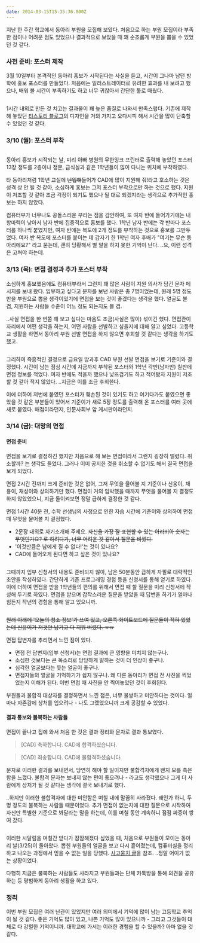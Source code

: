 ```yaml
---
date: 2014-03-15T15:35:36.000Z
---
```


<p>지난 한 주간 학교에서 동아리 부원을 모집해 보았다. 처음으로 하는 부원 모집이라 부족한 점이나 어려운 점도 있었으나 결과적으로 보았을 때 꽤 순조롭게 부원을 뽑을 수 있었던 것 같다.</p>
<h3 id="">사전 준비: 포스터 제작</h3>
<p>3월 10일부터 본격적인 동아리 홍보가 시작된다는 사실을 듣고, 시간이 그나마 남던 방학에 홍보 포스터를 만들었다. 처음에는 일러스트레이터로 유려한 효과를 내 보려고 했으나, 배워 볼 시간이 부족하기도 하고 너무 귀찮아서 간단한 툴<!-- 포토샵 -->로 때웠다.</p>
<p><img src="https://static.sojin.io/images/migrated-photos/2014/Mar/CAD_image.jpg" alt=""></p>
<p>1시간 내외로 만든 것 치고는 결과물이 꽤 높은 품질로 나와서 만족스럽다. 기존에 제작해 놓았던 <a href="https://roum.tistory.com/">티스토리 블로그</a>의 디자인을 거의 가지고 오다시피 해서 시간을 많이 단축할 수 있었던 것 같다.</p>
<h3 id="310">3/10 (월): 포스터 부착</h3>
<p><img src="https://static.sojin.io/images/migrated-photos/2014/Mar/IMG_20140313_123215.jpg" alt=""></p>
<!-- 멀쩡하게 찍힌 첫 포스터들 사진이 없어 목요일 붙인 포스터 사진으로 대신한다 -->
<p>동아리 홍보가 시작되는 날, 미리 아빠 병원의 무한잉크 프린터로 출력해 놓았던 포스터 13장 정도를 2층이나 정문, 급식실과 같은 1학년들이 많이 다니는 위치에 부착하였다.</p>
<p>타 동아리처럼 1학년 교실에 <s>난입해</s>들어가 CAD에 많이 지원해 줘!라고 호소하는 것은 성격 상 안 될 것 같아, 소심하게 홍보는 그저 포스터 부착으로만 하는 것으로 했다. 지원이 저조할 것 같아 조금 걱정이 되기도 했으나 될 대로 되겠지라는 생각으로 추가적인 홍보는 하지 않았다.</p>
<p>컴퓨터부가 너무나도 공돌스러운 부라는 점을 감안하여, 또 여자 반에 들어가기에는 내 항마력이 낮아서 남자 반에 집중적으로 홍보를 했다. 1학년 남자 반에는 각 반마다 포스터를 하나씩 붙였지만, 여자 반에는 복도에 2개 정도를 부착하는 것으로 홍보를 그만두었다. 여자 반 복도에 포스터를 붙이는 데 갑자기 한 1학년 여자 후배가 &quot;여기는 무슨 동아리에요?&quot; 라고 묻는데, 괜히 당황해서 별 말을 하지 못한 기억이 난다. ..으, 이런 성격은 고쳐야 하는데.</p>
<h3 id="313">3/13 (목): 면접 결정과 추가 포스터 부착</h3>
<!-- 3월 모의고사가 끝나고, -->
<p>소심하게 홍보했음에도 컴퓨터부라서 그런지 꽤 많은 사람이 지원 의사가 담긴 문자 메시지를 보내 왔다. 입부하고 싶다고 문자를 보낸 사람은 총 7명이었는데, 원래 5명 정도만을 부원으로 뽑을 생각이었기에 면접을 보는 것이 좋겠다는 생각을 했다. 얼굴도 볼 겸, 지원하는 사람들 수준이 어느 정도 되는지도 볼 겸.</p>
<p>..사실 면접을 한 번쯤 <!-- 경험 -->해 보고 싶다는 마음도 조금(사실은 많이) 섞이긴 했다. 면접관이 자리에서 어떤 생각을 하는지, 어떤 사람을 선발하고 싶을지에 대해 알고 싶었다. 고등학교 생활을 하면서 동아리 부원 선발 면접을 하지 않으면 후회할 것 같다는 생각을 하기도 했고.</p>
<p><img src="https://static.sojin.io/images/migrated-photos/2014/Mar/IMG_20140313_123023.jpg" alt=""></p>
<p>그리하여 즉흥적인 결정으로 금요일 방과후 CAD 부원 선발 면접을 보기로 기준이와 결정했다. 시간이 남는 점심 시간에 지금까지 부착된 포스터와 1학년 각반(남자반) 칠판에 면접 정보를 적었다. 여자 반에도 적을까 했으나 낯뜨겁기도 하고 적어봤자 지원이 저조할 것 같아 적지 않았다. ..지금은 이를 조금 후회한다.</p>
<p>이에 더하여 저번에 붙였던 포스터가 훼손된 것이 있기도 하고 여기다가도 붙였으면 좋았을 것 같은 부분들이 있어서 기준이가 새로 5장 정도를 출력해 온 포스터를 여러 곳에 새로 붙였다. 매점이라던지, 인문사회부 앞 게시판이라던지.</p>
<h3 id="314">3/14 (금): 대망의 면접</h3>
<h4 id="">면접 준비</h4>
<p>면접을 보기로 결정하긴 했지만 처음으로 해 보는 면접이라서 그런지 굉장히 떨렸다. 취소할까? 는 생각도 들었다. 그러나 이미 공지한 것을 취소할 수 없기도 해서 결국 면접을 보게 되었다.</p>
<p>면접 2시간 전까지 크게 준비한 것은 없어, 그저 무엇을 물어볼 지 기준이나 신웅이, 채용이, 재성이와 상의<!-- 할 뿐이었다-->하기만 했다. 면접이 거의 임박했을 때까지 무엇을 물어볼 지 결정도 하지 않았었으니, 지금 돌이켜보면 정말 급하게 결정한 것 같다.</p>
<p>면접 1시간 40분 전, 수학 선생님의 사정으로 인한 자습 시간에 기준이와 상의하여 면접 때 무엇을 물어볼 지 결정했다.</p>
<ul>
<li>2문장 내외로 자기소개해 주세요. <s>자신을 가장 잘 표현할 수 있는 아라비아 숫자는 무엇인가요? 로 하려다가, 너무 어려운 것 같아서 질문을 바꿨다.</s></li>
<li>'이것만큼은 남에게 질 수 없다!'는 것이 있나요?</li>
<li>CAD에 들어오게 된다면 하고 싶은 것이 있나요?</li>
</ul>
<p><img src="" alt=""></p>
<p>그때까지 입부 신청서의 내용도 준비되지 않아, 남은 50분동안 급하게 자필로 대략적인 초안을 작성하였다. 간단하게 기존 프로그래밍 경험 등을 신청서를 통해 얻기로 하였다. 이에 더하여 면접을 받을 1학년들의 편의를 위해서 면접 때 할 질문을 미리 신청서에 작성해 두기로 하였다. 면접을 받으며 갑작스러운 질문을 받았을 때 답변을 하기가 얼마나 힘든지 작년의 경험을 통해 알고 있으니까.</p>
<p><img src="https://static.sojin.io/images/migrated-photos/2014/Mar/IMG_20140314_182253.jpg" alt=""></p>
<p><s>원래 아래에 '오늘의 청소 정보'가 쓰여 있고, 오른쪽 화이트보드에 질문들이 적혀 있었는데 신웅이가 저것만 남기고 다 지워 버렸다. ㅠㅠ</s></p>
<!-- 3시 55분(민방위로 인해 5분 수업이 일찍 끝났다), 수업이 끝나고 빨리 신청서를 프린트해야 한다는 생각에 종례를 한 후 // 교실 칠판에 면접 질문 및 면접 시작 시간(4시 30분)을 적어 놓고  채용·신웅·재성이에게 할 일을 전달한 후 // 급하게 학교 옆에 있으면서 워드 프로세서와 프린터가 구비되어 있는 서초구립반포도서관으로 달려갔다. ..중간에 기준이가 뒤처진 것이 기억에 남는다. 너무 급하게 달린 것 같아 괜히 미안했다.

도서관에 도착한 것은 4시 15분경, 급하게 한글을 켜고(워드가 없었다!) 작성해놓은 초안대로 문서를 작성하여 프린터로 출력하였다. 도서관 프린터의 토너가 거의 다 닳아 있어서 흐릿하게 출력되어서 아쉬웠긴 했으나 시간이 없어 다시 달려 학교로 돌아갔다.

다시 학교에 도착한 것은 4시 32분 정도. 지원자가 14~15명 정도로 생각보다 많아 놀랐던 기억이 난다. 기준이는 매점에서 피크닉 24개 정도를 사 후배들에게 나누어 주었다.

도서관에서 빛의 속도로 문서를 작성하고 출력한 뒤 학교에 다시 돌아오니 4시 32분, 벌써 미리 공지했던 면접 시작 예정 시간을 지난 때였다. 7~10명정도밖에 오지 않을 것이라고 생각했었는데 생각보다 많은 사람이 입부 신청을 해 주었다. 15명 정도가 입부 신청을 했으니, 예상보다 2배나 되는 사람들이 온 셈이다.

후배들에게 면접 답변지를 나누어 주고 답변을 작성해달라고 시킨 뒤 급히 재성이네가 마련해 둔 면접실(6반 교실)에 들어가 면접을 어떻게 진행하고, 몇 명을 뽑을지 상의했다.  -->
<h4 id="">면접 실시</h4>
<p>수업이 끝나고, 급하게 근처 도서관에서 신청서를 출력하고 돌아오니 벌써 4시 32분. 교실에 돌아오니 생각보다 많은 후배들이 면접을 보러 와서 - 10명 내외로 올 것이라고 예상했는데, 15명 정도가 왔다 - 굉장히 놀랐던 기억이 난다.</p>
<p>후배들에게 답변지를 나누어 주고 기준이, 신웅이, 채용이, 재성이와 면접을 어떻게 할 지 상의해 보았다.</p>
<p>그리하여 결정된 것은:</p>
<ul>
<li>자기소개를 해 달라는 질문은 채용이가, 자신의 강점을 말해 달라는 질문은 신웅이가, CAD에서 무엇을 하고 싶은지 묻는 질문은 내가 하기로 했다.</li>
<li>기준이는 질문하고 싶지 않다고 하여 자신의 노트북을 통한 서기 역할을 했다.</li>
<li>부원은 15명 중 9~10명을 뽑기로 했는데, 4명의 면접관이 각 지원자에게 10점 만점의 점수를 매겨 평균을 내 점수가 높은 순으로 합격자를 추리기로 했다.</li>
</ul>
<p>면접이 시작된 것은 4시 40분경, 학원에 빨리 가야 한다는 지원자들부터 면접을 보았다. 15명 정도를, 각 사람당 약 2분씩 면접을 보았는데 시간이 정말 순식간에 지나갔다.</p>
<p><img src="https://static.sojin.io/images/migrated-photos/2014/Mar/IMG_20140314_173506.jpg" alt=""></p>
<!-- 부원 선발 방식은, 4명의 면접관(나·기준·채용·신웅)이 각 면접 대상자들에게 점수를 매기고 평균 점수를 산출하여 그 평균 점수 순으로 상위 9~10명을 선발하기로 했다. 이에 더하여 논의를 통해 합격 대상자 1명을 불합격 처리하고 불합격 대상자 1명을 합격 처리하기로 했다. -->
<p>면접 답변자를 추리면서 느낀 점이 있다.</p>
<ul>
<li>면접 전 답변지(입부 신청서)는 면접 결과에 큰 영향을 미치지 않는구나.</li>
<li>소심한 것보다는 큰 목소리로 당당하게 말하는 것이 더 인상이 좋구나.</li>
<li>심각한 얼굴보다는 웃는 얼굴이 좋구나.</li>
<li>면접자들의 얼굴을 기억하기가 쉽지 않구나. 왜 다른 동아리가 면접 전 사진을 찍었었는지 이해가 된다. 이번 면접 때 사진을 안 찍어놓았던 것이 후회된다.</li>
</ul>
<p>부원들과 불합격 대상자를 결정하면서 느낀 점은, 너무 불쌍하고 미안하다는 것이다. 얼마나 자존감에 상처를 입으려나 - 나도 그랬었으니까 크게 공감할 수 있었다.</p>
<h4 id="">결과 통보와 불복하는 사람들</h4>
<p>면접이 끝나고 집에 와서 처음 한 것은 결과 정리와 문자로 결과 통보였다.</p>
<blockquote>
<p>[CAD] 축하합니다. CAD에 합격하셨습니다.</p>
</blockquote>
<blockquote>
<p>[CAD] 죄송합니다. CAD에 불합격하셨습니다.</p>
</blockquote>
<p>문자로 이러한 결과를 보내면서, 당연히 해야 할 일이지만 불합격자에게 왠지 모를 측은함을 느꼈다. 불합격 문자는 보내지 않는 편이 좋으려나 - 라고도 생각했으나 그게 더 사람에게 상처가 될 것 같다는 생각에 결국 보내기로 했다.</p>
<p>..하지만 이러한 불합격자에 대한 미안함은 며칠 내에 말끔히 사라졌다. 왜인가 하니, 두 명 정도의 불복하는 사람들 때문이었다. 추가 면접이 없는지에 대한 질문으로 시작하여 자신만 특별한 기준으로  봐달라는 말을 하는데, 이를 며칠 동안 계속하니 점점 짜증이 쌓여 갔다.</p>
<p><img src="https://static.sojin.io/images/migrated-photos/2014/Mar/Screenshot_2014_03_31_22_26_03.png" alt=""></p>
<p>이러한 시달림을 며칠간 받다가 잠잠해졌다 싶었을 때, 처음으로 부원들이 모이는 동아리 날(3/25)이 돌아왔다. 뽑힌 부원들의 얼굴을 보고 다시 흩어졌는데, 컴퓨터실을 정리하고 나오는 과정에서 믿을 수 없는 일을 당했다. <a href="https://note.suhj.in/5">사고뭉치 글</a>을 참조. ..정말 어이가 없는 상황이었다.</p>
<p>다행히 지금은 불복하는 사람들도 사라지고 부원들과는 단체 카톡방을 통해 의견을 공유하는 등 평범하게 동아리 생활을 하고 있다.</p>
<h3 id="">정리</h3>
<p>이번 부원 모집은 여러 난관이 있었지만 여러 의미에서 기억에 많이 남는 고등학교 추억이 될 것 같다. 좋은 기억도 많이 있고, 나쁜 기억도 많이 있으니까 - 그리고 그것들이 대체로 다 강렬한 기억이니까. 대학교에 가서는 이러한 경험을 할 수 있을까? 아마 없을 것 같다.</p>
